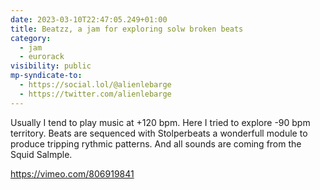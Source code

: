 ```yaml
---
date: 2023-03-10T22:47:05.249+01:00
title: Beatzz, a jam for exploring solw broken beats
category:
  - jam
  - eurorack
visibility: public
mp-syndicate-to:
  - https://social.lol/@alienlebarge
  - https://twitter.com/alienlebarge
---
```

Usually I tend to play music at +120 bpm. Here I tried to explore -90 bpm territory.
Beats are sequenced with Stolperbeats a wonderfull module to produce tripping rythmic patterns. And all sounds are coming from the Squid Salmple.

https://vimeo.com/806919841
